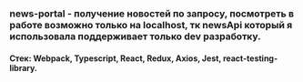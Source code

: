 ### news-portal - получение новостей по запросу, посмотреть в работе возможно только на localhost, тк newsApi который я использовала поддерживает только dev разработку.

#### Стек: Webpack, Typescript, React, Redux, Axios, Jest, react-testing-library.

